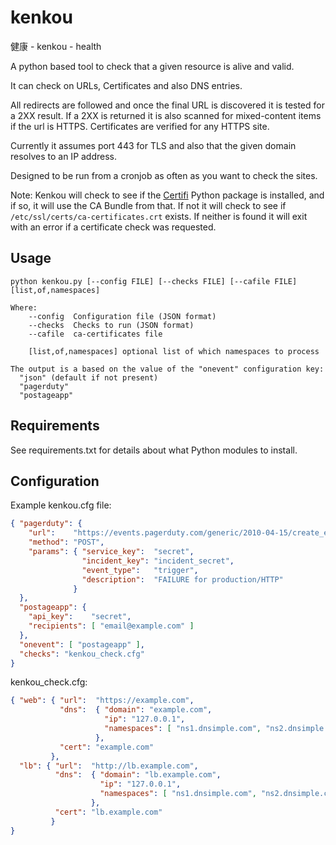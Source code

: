 kenkou
======
健康 - kenkou - health

A python based tool to check that a given resource is alive and valid.

It can check on URLs, Certificates and also DNS entries.

All redirects are followed and once the final URL is discovered it is tested for a 2XX result. If a 2XX is returned it is also scanned for mixed-content items if the url is HTTPS. Certificates are verified for any HTTPS site.

Currently it assumes port 443 for TLS and also that the given domain resolves to an IP address.

Designed to be run from a cronjob as often as you want to check the sites.

Note: Kenkou will check to see if the [Certifi](https://certifi.io/en/latest/) Python package is installed, and if so, it will use the CA Bundle from that. If not it will check to see if ```/etc/ssl/certs/ca-certificates.crt``` exists. If neither is found it will exit with an error if a certificate check was requested.

Usage
-----

```
python kenkou.py [--config FILE] [--checks FILE] [--cafile FILE] [list,of,namespaces]

Where:
    --config  Configuration file (JSON format)
    --checks  Checks to run (JSON format)
    --cafile  ca-certificates file

    [list,of,namespaces] optional list of which namespaces to process

The output is a based on the value of the "onevent" configuration key:
  "json" (default if not present)
  "pagerduty"
  "postageapp"
```

Requirements
------------
See requirements.txt for details about what Python modules to install.

Configuration
-------------
Example kenkou.cfg file:

```json
{ "pagerduty": {
    "url":    "https://events.pagerduty.com/generic/2010-04-15/create_event.json",
    "method": "POST",
    "params": { "service_key":  "secret",
                "incident_key": "incident_secret",
                "event_type":   "trigger",
                "description":  "FAILURE for production/HTTP"
              }
  },
  "postageapp": {
    "api_key":    "secret",
    "recipients": [ "email@example.com" ]
  },
  "onevent": [ "postageapp" ],
  "checks": "kenkou_check.cfg"
}
```

kenkou_check.cfg:

```json
{ "web": { "url":  "https://example.com",
           "dns":  { "domain": "example.com",
                     "ip": "127.0.0.1",
                     "namespaces": [ "ns1.dnsimple.com", "ns2.dnsimple.com" ]
                   },
           "cert": "example.com"
         },
  "lb": { "url":  "http://lb.example.com",
          "dns":  { "domain": "lb.example.com",
                    "ip": "127.0.0.1", 
                    "namespaces": [ "ns1.dnsimple.com", "ns2.dnsimple.com" ]
                  },
          "cert": "lb.example.com"
         }
}
```
